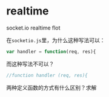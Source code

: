 realtime
========

socket.io realtime flot

在`socketio.js`里，为什么这种写法可以：
```js
var handler = function(req, res){
```
而这种写法不可以？
```js
//function handler (req, res){
```
两种定义函数的方式有什么区别？求解
